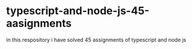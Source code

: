 # typescript-and-node-js-45-aasignments
in this respository i have solved 45 assignments of typescript and node js
